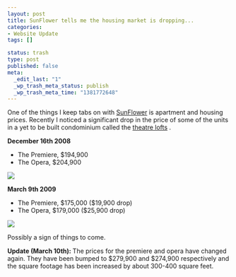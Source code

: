 ```yaml
--- 
layout: post
title: SunFlower tells me the housing market is dropping...
categories: 
- Website Update
tags: []

status: trash
type: post
published: false
meta: 
  _edit_last: "1"
  _wp_trash_meta_status: publish
  _wp_trash_meta_time: "1381772648"
---
```

One of the things I keep tabs on with <a href="http://sunflower.preenandprune.com">SunFlower</a> is apartment and housing prices.  Recently I noticed a significant drop in the price of some of the units in a yet to be built condominium called the <a href="http://www.theatrelofts.ca"> theatre lofts</a> .

<strong>December 16th 2008</strong>
<ul>
	<li>The Premiere, $194,900</li>
	<li>The Opera, $204,900</li>
</ul>


<a href="http://173.203.83.44/cocoamondo/wp-content/uploads/2009/03/pricing_dec16.gif"><img src="http://173.203.83.44/cocoamondo/wp-content/uploads/2009/03/pricing_dec16clip.gif"  /></a>


<strong>March 9th 2009</strong>
<ul>
	<li>The Premiere, $175,000 ($19,900 drop)</li>
	<li>The Opera, $179,000 ($25,900 drop)</li>
</ul>

<a href="http://173.203.83.44/cocoamondo/wp-content/uploads/2009/03/pricing_mar09.gif"><img src="http://173.203.83.44/cocoamondo/wp-content/uploads/2009/03/pricing_mar09_clip.gif" /></a>


Possibly a sign of things to come.

<strong>Update (March 10th):  </strong>The prices for the premiere and opera have changed again.  They have been bumped to $279,900 and $274,900 respectively and the square footage has been increased by about 300-400 square feet.
